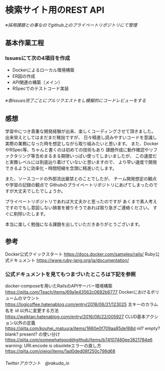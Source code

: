 # 検索サイト用のREST API
###### ※採用課題との事なのでgithub上のプライベートリポジトリにて管理

## 基本作業工程
### Issuesにて次の4項目を作成
* Dockerによるローカル環境構築
* ER図の作成
* API関連の構築（メイン）
* RSpecでのテストコード実装
###### ※各Issues完了ごとにプルリクエストをし模擬的にコードレビューをする

## 感想
学習中につき貴重な開発経験が出来、楽しくコーディングさせて頂きました。
出来栄えとしてはまだまだ稚拙ですが、
日々精進し読みやすいコードを意識し実際の業務になった時を想定しながら取り組みたいと思います。
また、DockerやRSpec等、ちゃんと書くのは初めての技術もあり
課題作成に動作確認やリファクタリング等含めまるまる期限いっぱい使ってしまいましたが、
この速度だと実務レベルには到底辿り着けていないと思いますので、
より早い速度で開発できるように効率化・時間短縮を念頭に精進いたします。

また、ソースコードの外部流出厳禁とのことでしたが、
チーム開発想定の観点や学習の記録の観点で
Githubのプライベートリポジトリにあげてしまったのですが大丈夫でしたでしょうか。

プライベートリポジトリであれば大丈夫かと思ったのですが
あくまで素人考えですのでもし意図しない損害を被りそうであれば取り急ぎご連絡ください。
すぐに削除いたします。

本当に楽しく勉強になる課題を出していただきありがとうございます。

## 参考
Docker公式クイックスタート
  https://docs.docker.com/samples/rails/
Ruby公式ドキュメント
  https://www.ruby-lang.org/ja/documentation/


### 公式ドキュメントを見てもつまづいたところは下記を参照

docker-composeを用いたRailsのAPIサーバー環境構築
　https://qiita.com/Teach/items/69a1e43562c0682b6777
Dockerにおけるボリュームのマウント
　https://logicoffee.hatenablog.com/entry/2018/06/21/123025
主キーのカラム名を id 以外に変更する方法
  https://walktan.hatenablog.com/entry/2016/08/22/005927
CLUD基本アクション以外の定義
  https://qiita.com/kouhei_matuura/items/1660e0f709aa95de168d
nil? empty? blank? present? の使い分け
  https://qiita.com/somewhatgood@github/items/b74107480ee3821784e6
warning: URI.encode is obsoleteエラーの直し方
  https://qiita.com/oieioi/items/1ad0ded08f250c798d68


###### Twitterアカウント　@rakuda_io